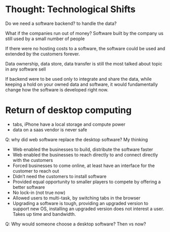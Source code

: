 # Thought: Technological Shifts

Do we need a software backend? 
to handle the data?

What if the companies run out of money?
Software built by the company us still used by a small number of people 

If there were no hosting costs to a software, the software could be used and extended by the customers forever.

Data ownership, data store, data transfer is still the most talked about topic in any software sell

If backend were to be used only to integrate and share the data, while keeping a hold on your owned data and software, it would fundamentally change how the software is developed right now. 

# Return of desktop computing
- tabs, iPhone have a local storage and compute power
- data on a saas vendor is never safe

Q: why did web software replace the desktop software?
My thinking 
- Web enabled the businesses to build, distribute the software faster
- Web enabled the businesses to reach directly to and connect directly with the customers 
- Forced businesses to come online, at least have an interface for the customer to reach out
- Didn’t need the customers to install software
- Provided equal opportunity to smaller players to compete by offering a better software 
- No lock-in (not true now)
- Allowed users to multi-task, by switching tabs in the browser 
- Upgrading a software is tough, providing an upgraded version to support new OS, installing an upgraded version does not interest a user. Takes up time and bandwidth. 

Q: Why would someone choose a desktop software? Then vs now?


